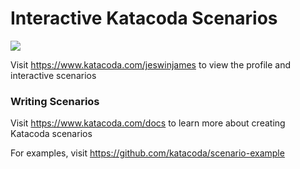 # Interactive Katacoda Scenarios

[![](http://shields.katacoda.com/katacoda/jeswinjames/count.svg)](https://www.katacoda.com/jeswinjames "Get your profile on Katacoda.com")

Visit https://www.katacoda.com/jeswinjames to view the profile and interactive scenarios

### Writing Scenarios
Visit https://www.katacoda.com/docs to learn more about creating Katacoda scenarios

For examples, visit https://github.com/katacoda/scenario-example
